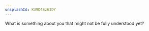 ```yaml
---
unsplashId: KU9D4Sz6IDY
---
```


What is something about you that might not be fully understood yet?

